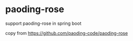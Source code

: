 # paoding-rose

support paoding-rose in spring boot


copy from  https://github.com/paoding-code/paoding-rose
